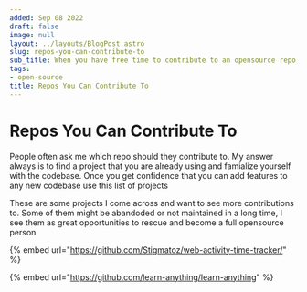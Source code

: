 ```yaml
---
added: Sep 08 2022
draft: false
image: null
layout: ../layouts/BlogPost.astro
slug: repos-you-can-contribute-to
sub_title: When you have free time to contribute to an opensource repo, use this list
tags:
- open-source
title: Repos You Can Contribute To
---
```


# Repos You Can Contribute To

People often ask me which repo should they contribute to. My answer always is to find a project that you are already using and famialize yourself with the codebase. Once you get confidence that you can add features to any new codebase use this list of projects

These are some projects I come across and want to see more contributions to. Some of them might be abandoded or not maintained in a long time, I see them as great opportunities to rescue and become a full opensource person

{% embed url="https://github.com/Stigmatoz/web-activity-time-tracker/" %}

{% embed url="https://github.com/learn-anything/learn-anything" %}
